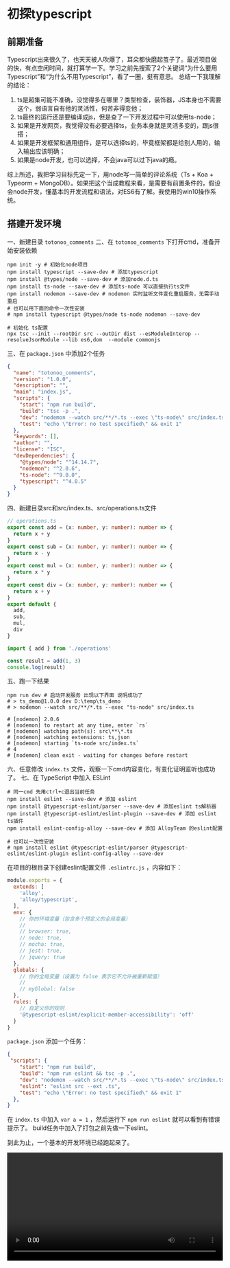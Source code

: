 # 初探typescript

## 前期准备

Typescript出来很久了，也天天被人吹爆了，耳朵都快磨起茧子了。最近项目做的快，有点空闲时间，就打算学一下。学习之前先搜索了2个关键词“为什么要用Typescript”和“为什么不用Typescript”，看了一圈，挺有意思。
总结一下我理解的结论：

1. ts是超集可能不准确，没觉得多在哪里？类型检查，装饰器，JS本身也不需要这个，弱语言自有他的灵活性，何苦非得变他；
1. ts最终的运行还是要编译成js，但是查了一下开发过程中可以使用ts-node；
1. 如果是开发网页，我觉得没有必要选择ts，业务本身就是灵活多变的，跟js很搭；
1. 如果是开发框架和通用组件，是可以选择ts的，毕竟框架都是给别人用的，输入输出应该明确；
1. 如果是node开发，也可以选择，不会java可以过下java的瘾。

综上所述，我把学习目标先定一下，用node写一简单的评论系统（Ts + Koa + Typeorm + MongoDB）。如果把这个当成教程来看，是需要有前置条件的，假设会node开发，懂基本的开发流程和语法，对ES6有了解。我使用的win10操作系统。

## 搭建开发环境

一、新建目录 `totonoo_comments`
二、在 `totonoo_comments` 下打开cmd，准备开始安装依赖

```shell
npm init -y # 初始化node项目
npm install typescript --save-dev # 添加typescript
npm install @types/node --save-dev # 添加node.d.ts
npm install ts-node --save-dev # 添加ts-node 可以直接执行ts文件
npm install nodemon --save-dev # nodemon 实时监听文件变化重启服务，无需手动重启
# 也可以用下面的命令一次性安装
# npm install typescript @types/node ts-node nodemon --save-dev

# 初始化 ts配置
npx tsc --init --rootDir src --outDir dist --esModuleInterop --resolveJsonModule --lib es6,dom  --module commonjs
```

三、在 `package.json` 中添加2个任务

```json
{
  "name": "totonoo_comments",
  "version": "1.0.0",
  "description": "",
  "main": "index.js",
  "scripts": {
    "start": "npm run build",
    "build": "tsc -p .",
    "dev": "nodemon --watch src/**/*.ts --exec \"ts-node\" src/index.ts",
    "test": "echo \"Error: no test specified\" && exit 1"
  },
  "keywords": [],
  "author": "",
  "license": "ISC",
  "devDependencies": {
    "@types/node": "^14.14.7",
    "nodemon": "^2.0.6",
    "ts-node": "^9.0.0",
    "typescript": "^4.0.5"
  }
}
```

四、新建目录src和src/index.ts、src/operations.ts文件

```typescript
// operations.ts
export const add = (x: number, y: number): number => {
  return x + y
}
export const sub = (x: number, y: number): number => {
  return x - y
}
export const mul = (x: number, y: number): number => {
  return x * y
}
export const div = (x: number, y: number): number => {
  return x + y
}
export default {
  add,
  sub,
  mul,
  div
}
```

```typescript
import { add } from './operations'

const result = add(1, 3)
console.log(result)
```

五、跑一下结果

```shell
npm run dev # 启动开发服务 出现以下界面 说明成功了
# > ts_demo@1.0.0 dev D:\temp\ts_demo
# > nodemon --watch src/**/*.ts --exec "ts-node" src/index.ts

# [nodemon] 2.0.6
# [nodemon] to restart at any time, enter `rs`
# [nodemon] watching path(s): src\**\*.ts
# [nodemon] watching extensions: ts,json
# [nodemon] starting `ts-node src/index.ts`
# 4
# [nodemon] clean exit - waiting for changes before restart

```

六、任意修改 `index.ts` 文件，观察一下cmd内容变化，有变化证明监听也成功了。
七、在 TypeScript 中加入 ESLint

```shell
# 同一cmd 先用ctrl+c退出当前任务
npm install eslint --save-dev # 添加 eslint
npm install @typescript-eslint/parser --save-dev # 添加eslint ts解析器
npm install @typescript-eslint/eslint-plugin --save-dev # 添加 eslint ts插件
npm install eslint-config-alloy --save-dev # 添加 AlloyTeam 的eslint配置

# 也可以一次性安装
# npm install eslint @typescript-eslint/parser @typescript-eslint/eslint-plugin eslint-config-alloy --save-dev
```

在项目的根目录下创建eslint配置文件 `.eslintrc.js` ，内容如下：

```javascript
module.exports = {
  extends: [
    'alloy',
    'alloy/typescript',
  ],
  env: {
    // 你的环境变量（包含多个预定义的全局变量）
    //
    // browser: true,
    // node: true,
    // mocha: true,
    // jest: true,
    // jquery: true
  },
  globals: {
    // 你的全局变量（设置为 false 表示它不允许被重新赋值）
    //
    // myGlobal: false
  },
  rules: {
    // 自定义你的规则
    '@typescript-eslint/explicit-member-accessibility': 'off'
  }
}
```

`package.json` 添加一个任务：

```json
{
 "scripts": {
    "start": "npm run build",
    "build": "npm run eslint && tsc -p .",
    "dev": "nodemon --watch src/**/*.ts --exec \"ts-node\" src/index.ts",
    "eslint": "eslint src --ext .ts",
    "test": "echo \"Error: no test specified\" && exit 1"
  },
}
```

在 `index.ts` 中加入 `var a = 1` ，然后运行下 `npm run eslint` 就可以看到有错误提示了。
build任务中加入了打包之前先做一下eslint。

到此为止，一个基本的开发环境已经跑起来了。

<video controls="" preload="auto" style="width: 100%">
  <source src="videos/1.mp4" type="video/mp4">
</video>
